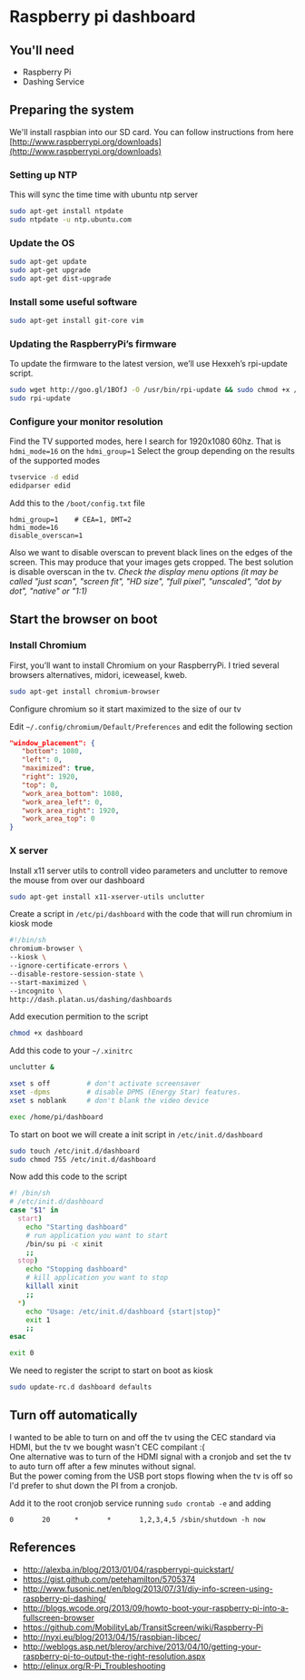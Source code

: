 # Raspberry pi dashboard

## You'll need

+ Raspberry Pi
+ Dashing Service

## Preparing the system

We'll install raspbian into our SD card. You can follow instructions from here [http://www.raspberrypi.org/downloads](http://www.raspberrypi.org/downloads)

### Setting up NTP

This will sync the time time with ubuntu ntp server

```bash
sudo apt-get install ntpdate
sudo ntpdate -u ntp.ubuntu.com
```

### Update the OS

```bash
sudo apt-get update
sudo apt-get upgrade
sudo apt-get dist-upgrade
```

### Install some useful software

```bash
sudo apt-get install git-core vim
```

### Updating the RaspberryPi’s firmware

To update the firmware to the latest version, we’ll use Hexxeh’s rpi-update script.

```bash
sudo wget http://goo.gl/1BOfJ -O /usr/bin/rpi-update && sudo chmod +x /usr/bin/rpi-update
sudo rpi-update
```

### Configure your monitor resolution

Find the TV supported modes, here I search for 1920x1080 60hz. That is `hdmi_mode=16` on the `hdmi_group=1`
Select the group depending on the results of the supported modes

```bash
tvservice -d edid
edidparser edid
```

Add this to the `/boot/config.txt` file

```
hdmi_group=1    # CEA=1, DMT=2
hdmi_mode=16
disable_overscan=1
```
Also we want to disable overscan to prevent black lines on the edges of the screen. This may produce that your images gets cropped.
The best solution is disable overscan in the tv. *Check the display menu options (it may be called "just scan", "screen fit", "HD size", "full pixel", "unscaled", "dot by dot", "native" or "1:1)*

## Start the browser on boot

### Install Chromium

First, you’ll want to install Chromium on your RaspberryPi.
I tried several browsers alternatives, midori, iceweasel, kweb.

```bash
sudo apt-get install chromium-browser
```

Configure chromium so it start maximized to the size of our tv

Edit `~/.config/chromium/Default/Preferences` and edit the following section
```json
"window_placement": {
   "bottom": 1080,
   "left": 0,
   "maximized": true,
   "right": 1920,
   "top": 0,
   "work_area_bottom": 1080,
   "work_area_left": 0,
   "work_area_right": 1920,
   "work_area_top": 0
}
```

### X server

Install x11 server utils to controll video parameters and unclutter to remove the mouse from over our dashboard

```bash
sudo apt-get install x11-xserver-utils unclutter
```

Create a script in `/etc/pi/dashboard` with the code that will run chromium in kiosk mode

```bash
#!/bin/sh
chromium-browser \
--kiosk \
--ignore-certificate-errors \
--disable-restore-session-state \
--start-maximized \
--incognito \
http://dash.platan.us/dashing/dashboards
```

Add execution permition to the script
```bash
chmod +x dashboard
```

Add this code to your `~/.xinitrc`
```bash
unclutter &

xset s off         # don't activate screensaver
xset -dpms         # disable DPMS (Energy Star) features.
xset s noblank     # don't blank the video device

exec /home/pi/dashboard
```

To start on boot we will create a init script in `/etc/init.d/dashboard`
```bash
sudo touch /etc/init.d/dashboard
sudo chmod 755 /etc/init.d/dashboard
```

Now add this code to the script
```bash
#! /bin/sh
# /etc/init.d/dashboard
case "$1" in
  start)
    echo "Starting dashboard"
    # run application you want to start
    /bin/su pi -c xinit
    ;;
  stop)
    echo "Stopping dashboard"
    # kill application you want to stop
    killall xinit
    ;;
  *)
    echo "Usage: /etc/init.d/dashboard {start|stop}"
    exit 1
    ;;
esac

exit 0
```

We need to register the script to start on boot as kiosk
```bash
sudo update-rc.d dashboard defaults
```

## Turn off automatically

I wanted to be able to turn on and off the tv using the CEC standard via HDMI, but the tv we bought wasn't CEC compilant :(  
One alternative was to turn of the HDMI signal with a cronjob and set the tv to auto turn off after a few minutes without signal.  
But the power coming from the USB port stops flowing when the tv is off so I'd prefer to shut down the PI from a cronjob.

Add it to the root cronjob service running `sudo crontab -e` and adding

```
0       20      *       *       1,2,3,4,5 /sbin/shutdown -h now
```

## References
- http://alexba.in/blog/2013/01/04/raspberrypi-quickstart/
- https://gist.github.com/petehamilton/5705374
- http://www.fusonic.net/en/blog/2013/07/31/diy-info-screen-using-raspberry-pi-dashing/
- http://blogs.wcode.org/2013/09/howto-boot-your-raspberry-pi-into-a-fullscreen-browser
- https://github.com/MobilityLab/TransitScreen/wiki/Raspberry-Pi
- http://nyxi.eu/blog/2013/04/15/raspbian-libcec/
- http://weblogs.asp.net/bleroy/archive/2013/04/10/getting-your-raspberry-pi-to-output-the-right-resolution.aspx
- http://elinux.org/R-Pi_Troubleshooting
